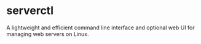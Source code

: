 # serverctl
A lightweight and efficient command line interface and optional web UI for managing web servers on Linux.

